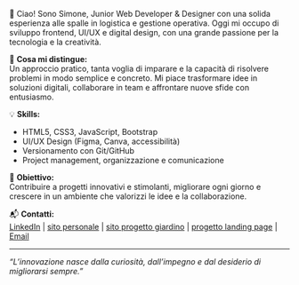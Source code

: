 👋 Ciao! Sono Simone, Junior Web Developer & Designer con una solida esperienza alle spalle in logistica e gestione operativa. Oggi mi occupo di sviluppo frontend, UI/UX e digital design, con una grande passione per la tecnologia e la creatività.

🚀 **Cosa mi distingue:**  
Un approccio pratico, tanta voglia di imparare e la capacità di risolvere problemi in modo semplice e concreto. Mi piace trasformare idee in soluzioni digitali, collaborare in team e affrontare nuove sfide con entusiasmo.

💡 **Skills:**  
- HTML5, CSS3, JavaScript, Bootstrap  
- UI/UX Design (Figma, Canva, accessibilità)  
- Versionamento con Git/GitHub  
- Project management, organizzazione e comunicazione

🎯 **Obiettivo:**  
Contribuire a progetti innovativi e stimolanti, migliorare ogni giorno e crescere in un ambiente che valorizzi le idee e la collaborazione.

📬 **Contatti:**  
[LinkedIn](https://www.linkedin.com/in/simone-sugliano) | [sito personale](https://sitocv.altervista.org) | [sito progetto giardino](https://supermegaprovesito.altervista.org) | [progetto landing page](https://paginaprova.altervista.org) | [Email](mailto:1988simonesugliano@libero.it)

---

*“L’innovazione nasce dalla curiosità, dall’impegno e dal desiderio di migliorarsi sempre.”*
